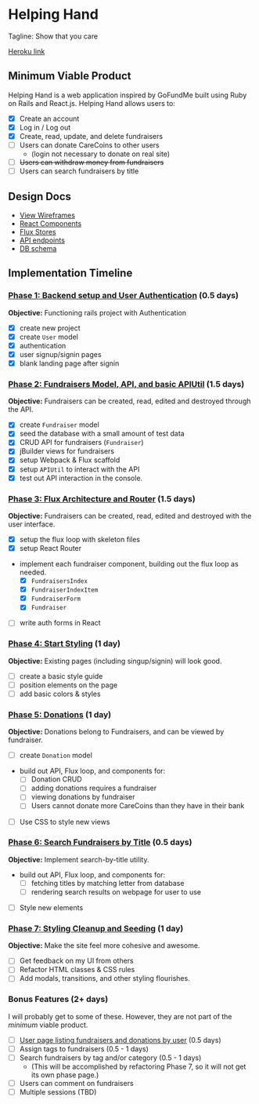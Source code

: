# Helping Hand

Tagline: Show that you care

[Heroku link][heroku]

[heroku]: http://helping-hand.herokuapp.com

## Minimum Viable Product

Helping Hand is a web application inspired by GoFundMe built using Ruby on Rails
and React.js. Helping Hand allows users to:

<!-- This is a Markdown checklist. Use it to keep track of your
progress. Put an x between the brackets for a checkmark: [x] -->

- [x] Create an account
- [x] Log in / Log out
- [x] Create, read, update, and delete fundraisers
- [ ] Users can donate CareCoins to other users
  - (login not necessary to donate on real site)
- [ ] ~~Users can withdraw money from fundraisers~~
- [ ] Users can search fundraisers by title

## Design Docs
* [View Wireframes][views]
* [React Components][components]
* [Flux Stores][stores]
* [API endpoints][api-endpoints]
* [DB schema][schema]

[views]: ./docs/views.md
[components]: ./docs/components.md
[stores]: ./docs/stores.md
[api-endpoints]: ./docs/api-endpoints.md
[schema]: ./docs/schema.md

## Implementation Timeline

### [Phase 1: Backend setup and User Authentication][phase-one] (0.5 days)

**Objective:** Functioning rails project with Authentication

- [x] create new project
- [x] create `User` model
- [x] authentication
- [x] user signup/signin pages
- [x] blank landing page after signin

### [Phase 2: Fundraisers Model, API, and basic APIUtil][phase-two] (1.5 days)

**Objective:** Fundraisers can be created, read, edited and destroyed through
the API.

- [x] create `Fundraiser` model
- [x] seed the database with a small amount of test data
- [x] CRUD API for fundraisers (`Fundraiser`)
- [x] jBuilder views for fundraisers
- [x] setup Webpack & Flux scaffold
- [x] setup `APIUtil` to interact with the API
- [x] test out API interaction in the console.

### [Phase 3: Flux Architecture and Router][phase-three] (1.5 days)

**Objective:** Fundraisers can be created, read, edited and destroyed with the
user interface.

- [x] setup the flux loop with skeleton files
- [x] setup React Router
- implement each fundraiser component, building out the flux loop as needed.
  - [x] `FundraisersIndex`
  - [x] `FundraiserIndexItem`
  - [x] `FundraiserForm`
  - [x] `Fundraiser`
- [ ] write auth forms in React

### [Phase 4: Start Styling][phase-four] (1 day)

**Objective:** Existing pages (including singup/signin) will look good.

- [ ] create a basic style guide
- [ ] position elements on the page
- [ ] add basic colors & styles

### [Phase 5: Donations][phase-five] (1 day)

**Objective:** Donations belong to Fundraisers, and can be viewed by fundraiser.

- [ ] create `Donation` model
- build out API, Flux loop, and components for:
  - [ ] Donation CRUD
  - [ ] adding donations requires a fundraiser
  - [ ] viewing donations by fundraiser
  - [ ] Users cannot donate more CareCoins than they have in their bank
- [ ] Use CSS to style new views

### [Phase 6: Search Fundraisers by Title][phase-six] (0.5 days)

**Objective:** Implement search-by-title utility.

- build out API, Flux loop, and components for:
  - [ ] fetching titles by matching letter from database
  - [ ] rendering search results on webpage for user to use
- [ ] Style new elements

### [Phase 7: Styling Cleanup and Seeding][phase-seven] (1 day)

**Objective:** Make the site feel more cohesive and awesome.

- [ ] Get feedback on my UI from others
- [ ] Refactor HTML classes & CSS rules
- [ ] Add modals, transitions, and other styling flourishes.

### Bonus Features (2+ days)
I will probably get to some of these. However, they are not part of the
*minimum* viable product.
- [ ] [User page listing fundraisers and donations by user][bonus-one] (0.5 days)
- [ ] Assign tags to fundraisers (0.5 - 1 days)
- [ ] Search fundraisers by tag and/or category (0.5 - 1 days)
  - (This will be accomplished by refactoring Phase 7, so it will not get its
        own phase page.)
- [ ] Users can comment on fundraisers
- [ ] Multiple sessions (TBD)

[phase-one]: ./docs/phases/phase1.md
[phase-two]: ./docs/phases/phase2.md
[phase-three]: ./docs/phases/phase3.md
[phase-four]: ./docs/phases/phase4.md
[phase-five]: ./docs/phases/phase5.md
[phase-six]: ./docs/phases/phase6.md
[phase-seven]: ./docs/phases/phase7.md
[bonus-one]: ./docs/phases/bonus1.md
